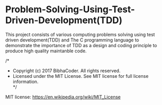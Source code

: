 # Problem-Solving-Using-Test-Driven-Development(TDD)

This project consists of various computing problems solving using test driven development(TDD) and The C programming language to demonstrate the importance of TDD as a design and coding principle to produce high quality maintanble code.

/*  
 * Copyright (c) 2017 BibhaCoder. All rights reserved.  
 * Licensed under the MIT License. See MIT license for full license information.  
 */
 
 MIT license: https://en.wikipedia.org/wiki/MIT_License
